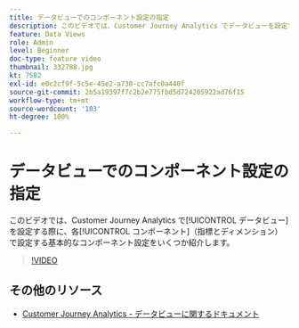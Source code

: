 ```yaml
---
title: データビューでのコンポーネント設定の指定
description: このビデオでは、Customer Journey Analytics でデータビューを設定する際に、各コンポーネント（指標とディメンション）で設定する基本的なコンポーネント設定をいくつか紹介します。
feature: Data Views
role: Admin
level: Beginner
doc-type: feature video
thumbnail: 332788.jpg
kt: 7582
exl-id: e0c2cf9f-5c5e-45e2-a738-cc7afc0a440f
source-git-commit: 2b5a19397f7c2b2e775fbd5d724205922ad76f15
workflow-type: tm+mt
source-wordcount: '103'
ht-degree: 100%

---
```


# データビューでのコンポーネント設定の指定

このビデオでは、Customer Journey Analytics で[!UICONTROL データビュー]を設定する際に、各[!UICONTROL コンポーネント]（指標とディメンション）で設定する基本的なコンポーネント設定をいくつか紹介します。

>[!VIDEO](https://video.tv.adobe.com/v/332788/?quality=12&learn=on)

## その他のリソース

* [Customer Journey Analytics - データビューに関するドキュメント](https://experienceleague.adobe.com/docs/analytics-platform/using/cja-dataviews/create-dataview.html?lang=ja)
